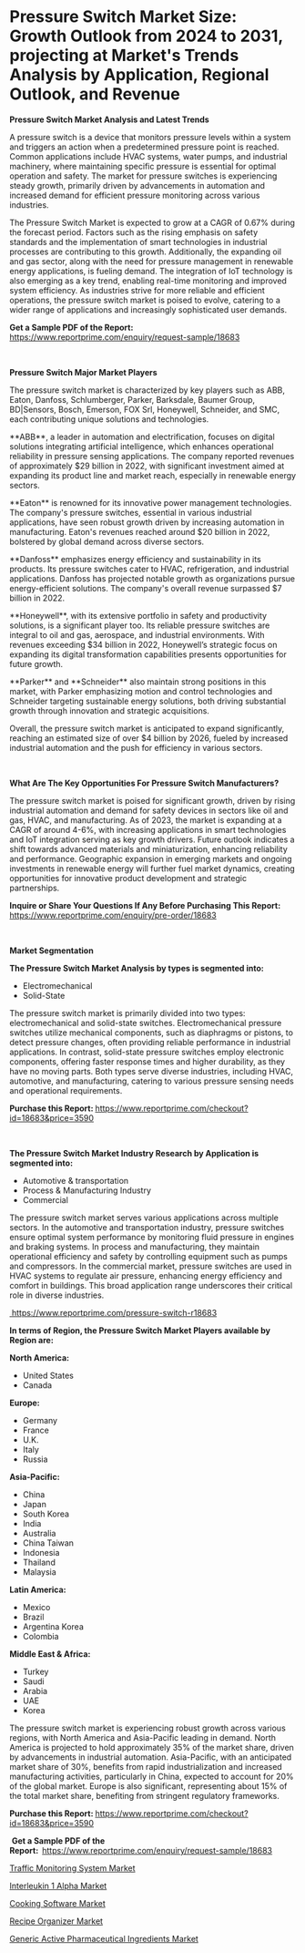 <p><h1>Pressure Switch Market Size: Growth Outlook from 2024 to 2031, projecting at Market's Trends Analysis by Application, Regional Outlook, and Revenue</h1></p><p><strong>Pressure Switch Market Analysis and Latest Trends</strong></p>
<p><p>A pressure switch is a device that monitors pressure levels within a system and triggers an action when a predetermined pressure point is reached. Common applications include HVAC systems, water pumps, and industrial machinery, where maintaining specific pressure is essential for optimal operation and safety. The market for pressure switches is experiencing steady growth, primarily driven by advancements in automation and increased demand for efficient pressure monitoring across various industries.</p><p>The Pressure Switch Market is expected to grow at a CAGR of 0.67% during the forecast period. Factors such as the rising emphasis on safety standards and the implementation of smart technologies in industrial processes are contributing to this growth. Additionally, the expanding oil and gas sector, along with the need for pressure management in renewable energy applications, is fueling demand. The integration of IoT technology is also emerging as a key trend, enabling real-time monitoring and improved system efficiency. As industries strive for more reliable and efficient operations, the pressure switch market is poised to evolve, catering to a wider range of applications and increasingly sophisticated user demands.</p></p>
<p><strong>Get a Sample PDF of the Report:&nbsp;</strong> <a href="https://www.reportprime.com/enquiry/request-sample/18683?utm_campaign=1169&utm_medium=2&utm_source=Github&utm_content=ia&utm_term=21112024&utm_id=pressure-switch">https://www.reportprime.com/enquiry/request-sample/18683</a></p>
<p>&nbsp;</p>
<p><strong>Pressure Switch Major Market Players</strong></p>
<p><p>The pressure switch market is characterized by key players such as ABB, Eaton, Danfoss, Schlumberger, Parker, Barksdale, Baumer Group, BD|Sensors, Bosch, Emerson, FOX Srl, Honeywell, Schneider, and SMC, each contributing unique solutions and technologies.</p><p>**ABB**, a leader in automation and electrification, focuses on digital solutions integrating artificial intelligence, which enhances operational reliability in pressure sensing applications. The company reported revenues of approximately $29 billion in 2022, with significant investment aimed at expanding its product line and market reach, especially in renewable energy sectors.</p><p>**Eaton** is renowned for its innovative power management technologies. The company's pressure switches, essential in various industrial applications, have seen robust growth driven by increasing automation in manufacturing. Eaton's revenues reached around $20 billion in 2022, bolstered by global demand across diverse sectors.</p><p>**Danfoss** emphasizes energy efficiency and sustainability in its products. Its pressure switches cater to HVAC, refrigeration, and industrial applications. Danfoss has projected notable growth as organizations pursue energy-efficient solutions. The company's overall revenue surpassed $7 billion in 2022.</p><p>**Honeywell**, with its extensive portfolio in safety and productivity solutions, is a significant player too. Its reliable pressure switches are integral to oil and gas, aerospace, and industrial environments. With revenues exceeding $34 billion in 2022, Honeywell’s strategic focus on expanding its digital transformation capabilities presents opportunities for future growth.</p><p>**Parker** and **Schneider** also maintain strong positions in this market, with Parker emphasizing motion and control technologies and Schneider targeting sustainable energy solutions, both driving substantial growth through innovation and strategic acquisitions.</p><p>Overall, the pressure switch market is anticipated to expand significantly, reaching an estimated size of over $4 billion by 2026, fueled by increased industrial automation and the push for efficiency in various sectors.</p></p>
<p>&nbsp;</p>
<p><strong>What Are The Key Opportunities For Pressure Switch Manufacturers?</strong></p>
<p><p>The pressure switch market is poised for significant growth, driven by rising industrial automation and demand for safety devices in sectors like oil and gas, HVAC, and manufacturing. As of 2023, the market is expanding at a CAGR of around 4-6%, with increasing applications in smart technologies and IoT integration serving as key growth drivers. Future outlook indicates a shift towards advanced materials and miniaturization, enhancing reliability and performance. Geographic expansion in emerging markets and ongoing investments in renewable energy will further fuel market dynamics, creating opportunities for innovative product development and strategic partnerships.</p></p>
<p><strong>Inquire or Share Your Questions If Any Before Purchasing This Report:</strong> <a href="https://www.reportprime.com/enquiry/pre-order/18683?utm_campaign=1169&utm_medium=2&utm_source=Github&utm_content=ia&utm_term=21112024&utm_id=pressure-switch">https://www.reportprime.com/enquiry/pre-order/18683</a></p>
<p>&nbsp;</p>
<p><strong>Market Segmentation</strong></p>
<p><strong>The Pressure Switch Market Analysis by types is segmented into:</strong></p>
<p><ul><li>Electromechanical</li><li>Solid-State</li></ul></p>
<p><p>The pressure switch market is primarily divided into two types: electromechanical and solid-state switches. Electromechanical pressure switches utilize mechanical components, such as diaphragms or pistons, to detect pressure changes, often providing reliable performance in industrial applications. In contrast, solid-state pressure switches employ electronic components, offering faster response times and higher durability, as they have no moving parts. Both types serve diverse industries, including HVAC, automotive, and manufacturing, catering to various pressure sensing needs and operational requirements.</p></p>
<p><strong>Purchase this Report:&nbsp;</strong><a href="https://www.reportprime.com/checkout?id=18683&price=3590&utm_campaign=1169&utm_medium=2&utm_source=Github&utm_content=ia&utm_term=21112024&utm_id=pressure-switch">https://www.reportprime.com/checkout?id=18683&price=3590</a></p>
<p>&nbsp;</p>
<p><strong>The Pressure Switch Market Industry Research by Application is segmented into:</strong></p>
<p><ul><li>Automotive & transportation</li><li>Process & Manufacturing Industry</li><li>Commercial</li></ul></p>
<p><p>The pressure switch market serves various applications across multiple sectors. In the automotive and transportation industry, pressure switches ensure optimal system performance by monitoring fluid pressure in engines and braking systems. In process and manufacturing, they maintain operational efficiency and safety by controlling equipment such as pumps and compressors. In the commercial market, pressure switches are used in HVAC systems to regulate air pressure, enhancing energy efficiency and comfort in buildings. This broad application range underscores their critical role in diverse industries.</p></p>
<p><a href="https://www.reportprime.com/pressure-switch-r18683?utm_campaign=1169&utm_medium=2&utm_source=Github&utm_content=ia&utm_term=21112024&utm_id=pressure-switch">&nbsp;https://www.reportprime.com/pressure-switch-r18683</a></p>
<p><strong>In terms of Region, the Pressure Switch Market Players available by Region are:</strong></p>
<p>
    <p> <strong> North America: </strong>
        <ul>
            <li>United States</li>
            <li>Canada</li>
        </ul>
        </p> 
    <p> <strong> Europe: </strong>
        <ul>
            <li>Germany</li>
            <li>France</li>
            <li>U.K.</li>
            <li>Italy</li>
            <li>Russia</li>
        </ul>
        </p> 
    <p> <strong> Asia-Pacific: </strong>
        <ul>
            <li>China</li>
            <li>Japan</li>
            <li>South Korea</li>
            <li>India</li>
            <li>Australia</li>
            <li>China Taiwan</li>
            <li>Indonesia</li>
            <li>Thailand</li>
            <li>Malaysia</li>
        </ul>
        </p> 
    <p> <strong> Latin America: </strong>
        <ul>
            <li>Mexico</li>
            <li>Brazil</li>
            <li>Argentina Korea</li>
            <li>Colombia</li>
        </ul>
        </p> 
    <p> <strong> Middle East & Africa: </strong>
        <ul>
            <li>Turkey</li>
            <li>Saudi</li>
            <li>Arabia</li>
            <li>UAE</li>
            <li>Korea</li>
        </ul>
    </p>
    </p>
<p><p>The pressure switch market is experiencing robust growth across various regions, with North America and Asia-Pacific leading in demand. North America is projected to hold approximately 35% of the market share, driven by advancements in industrial automation. Asia-Pacific, with an anticipated market share of 30%, benefits from rapid industrialization and increased manufacturing activities, particularly in China, expected to account for 20% of the global market. Europe is also significant, representing about 15% of the total market share, benefiting from stringent regulatory frameworks.</p></p>
<p><strong>Purchase this Report: </strong><a href="https://www.reportprime.com/checkout?id=18683&price=3590&utm_campaign=1169&utm_medium=2&utm_source=Github&utm_content=ia&utm_term=21112024&utm_id=pressure-switch">https://www.reportprime.com/checkout?id=18683&price=3590</a></p>
<p>&nbsp;<strong>Get a Sample PDF of the Report:&nbsp;&nbsp;</strong><a href="https://www.reportprime.com/enquiry/request-sample/18683?utm_campaign=1169&utm_medium=2&utm_source=Github&utm_content=ia&utm_term=21112024&utm_id=pressure-switch">https://www.reportprime.com/enquiry/request-sample/18683</a></p>
<p><strong></strong></p>
<p><p><a href="https://www.linkedin.com/pulse/empowering-stakeholders-insights-from-traffic-monitoring-system-lclwe?utm_campaign=1169&utm_medium=2&utm_source=Github&utm_content=ia&utm_term=21112024&utm_id=pressure-switch">Traffic Monitoring System Market</a></p><p><a href="https://issuu.com/reportprime-2/docs/interleukin-1-alpha-market-size-203_2c4726f5f598cc?utm_campaign=1169&utm_medium=2&utm_source=Github&utm_content=ia&utm_term=21112024&utm_id=pressure-switch">Interleukin 1 Alpha Market</a></p><p><a href="https://www.linkedin.com/pulse/cooking-software-market-dynamics-future-growth-prediction-ntqne?utm_campaign=1169&utm_medium=2&utm_source=Github&utm_content=ia&utm_term=21112024&utm_id=pressure-switch">Cooking Software Market</a></p><p><a href="https://www.linkedin.com/pulse/informative-market-research-report-recipe-organizer-estimated-hp9fe?utm_campaign=1169&utm_medium=2&utm_source=Github&utm_content=ia&utm_term=21112024&utm_id=pressure-switch">Recipe Organizer Market</a></p><p><a href="https://issuu.com/reportprime-2/docs/generic-active-pharmaceutical-ingre_2e6dd720b24002?utm_campaign=1169&utm_medium=2&utm_source=Github&utm_content=ia&utm_term=21112024&utm_id=pressure-switch">Generic Active Pharmaceutical Ingredients Market</a></p></p>